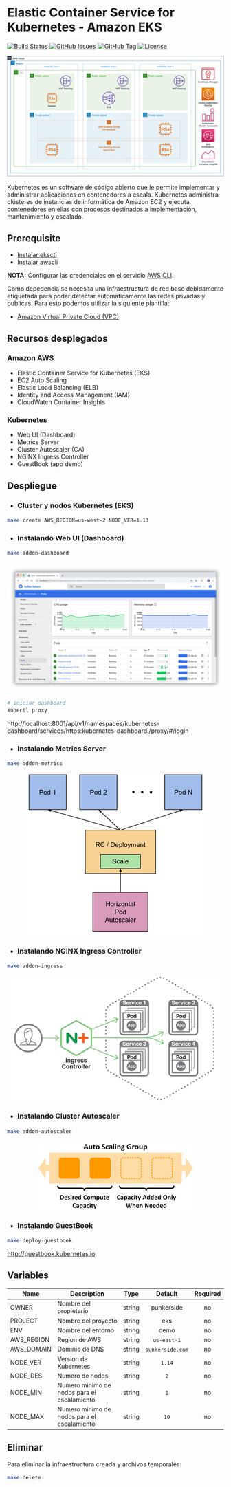 # Elastic Container Service for Kubernetes - Amazon EKS

[![Build Status](https://travis-ci.org/punkerside/kubernetes-demo.svg?branch=master)](https://travis-ci.org/punkerside/kubernetes-demo)
[![GitHub Issues](https://img.shields.io/github/issues/punkerside/kubernetes-demo.svg)](https://github.com/punkerside/kubernetes-demo/issues)
[![GitHub Tag](https://img.shields.io/github/tag-date/punkerside/kubernetes-demo.svg?style=plastic)](https://github.com/punkerside/kubernetes-demo/tags/)
[![License](https://img.shields.io/badge/License-Apache%202.0-blue.svg)](https://opensource.org/licenses/Apache-2.0)

<p align="center">
  <img src="docs/img/architecture.png">
</p>

Kubernetes es un software de código abierto que le permite implementar y administrar aplicaciones en contenedores a escala. Kubernetes administra clústeres de instancias de informática de Amazon EC2 y ejecuta contenedores en ellas con procesos destinados a implementación, mantenimiento y escalado.

## Prerequisite

* [Instalar eksctl](https://eksctl.io/introduction/installation/)
* [Instalar awscli](https://docs.aws.amazon.com/cli/latest/userguide/cli-chap-install.html)

**NOTA:** Configurar las credenciales en el servicio [AWS CLI](https://docs.aws.amazon.com/cli/latest/reference/configure/).

Como depedencia se necesita una infraestructura de red base debidamente etiquetada para poder detectar automaticamente las redes privadas y publicas. Para esto podemos utilizar la siguiente plantilla:

* [Amazon Virtual Private Cloud (VPC)](https://github.com/punkerside/terraform-aws-template-vpc)

## Recursos desplegados

### Amazon AWS

* Elastic Container Service for Kubernetes (EKS)
* EC2 Auto Scaling
* Elastic Load Balancing (ELB)
* Identity and Access Management (IAM)
* CloudWatch Container Insights

### Kubernetes

* Web UI (Dashboard)
* Metrics Server
* Cluster Autoscaler (CA)
* NGINX Ingress Controller
* GuestBook (app demo)

## Despliegue

* ### Cluster y nodos Kubernetes (EKS)

```bash
make create AWS_REGION=us-west-2 NODE_VER=1.13
```

* ### Instalando Web UI (Dashboard)

```bash
make addon-dashboard
```

<p align="center">
  <img src="docs/img/dashboard.png">
</p>

```bash
# iniciar dashboard
kubectl proxy
```

http://localhost:8001/api/v1/namespaces/kubernetes-dashboard/services/https:kubernetes-dashboard:/proxy/#/login

* ### Instalando Metrics Server

```bash
make addon-metrics
```

<p align="center">
  <img src="docs/img/autoscaling-pods.png">
</p>

* ### Instalando NGINX Ingress Controller

```bash
make addon-ingress
```
<p align="center">
  <img src="docs/img/ingress.png">
</p>

* ### Instalando Cluster Autoscaler

```bash
make addon-autoscaler
```

<p align="center">
  <img src="docs/img/autoscaling-nodos.png">
</p>

* ### Instalando GuestBook

```bash
make deploy-guestbook
```

http://guestbook.kubernetes.io


## Variables

| Name | Description | Type | Default | Required |
|------|-------------|:----:|:-----:|:-----:|
| OWNER | Nombre del propietario | string | punkerside | no |
| PROJECT | Nombre del proyecto | string | eks | no |
| ENV | Nombre del entorno | string | demo | no |
| AWS_REGION | Region de AWS | string | `us-east-1` | no |
| AWS_DOMAIN | Dominio de DNS | string | `punkerside.com` | no |
| NODE_VER | Version de Kubernetes | string | `1.14` | no |
| NODE_DES | Numero de nodos | string | `2` | no |
| NODE_MIN | Numero minimo de nodos para el escalamiento| string | `1` | no |
| NODE_MAX | Numero minimo de nodos para el escalamiento| string | `10` | no |

## Eliminar

Para eliminar la infraestructura creada y archivos temporales:

```bash
make delete
```